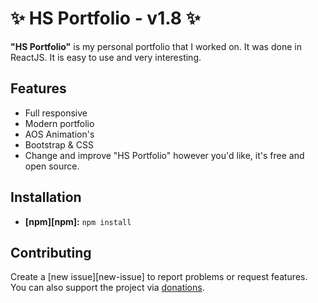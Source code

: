 # ✨ **HS Portfolio - v1.8** ✨

**"HS Portfolio"** is my personal portfolio that I worked on. It was done in ReactJS. It is easy to use and very interesting.

## Features

- Full responsive
- Modern portfolio
- AOS Animation's
- Bootstrap & CSS
- Change and improve "HS Portfolio" however you'd like, it's free and open source.

## Installation

- **[npm][npm]:** `npm install`

## Contributing

Create a [new issue][new-issue] to report problems or request features. You can also support the project via [donations](https://www.buymeacoffee.com/dajnox/).

